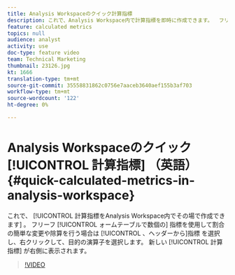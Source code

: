 ```yaml
---
title: Analysis Workspaceのクイック計算指標
description: これで、Analysis Workspace内で計算指標を即時に作成できます。  フリーフォームテーブルで数個の指標を使用して、割合の簡単な変更や除算を行いたい場合は、ヘッダーから指標を選択し、右クリックして、目的の演算子を選択します。  新しい計算指標が右側に表示されます。
feature: calculated metrics
topics: null
audience: analyst
activity: use
doc-type: feature video
team: Technical Marketing
thumbnail: 23126.jpg
kt: 1666
translation-type: tm+mt
source-git-commit: 35558831862c0756e7aaceb3640aef155b3af703
workflow-type: tm+mt
source-wordcount: '122'
ht-degree: 0%

---
```



# Analysis Workspaceのクイック [!UICONTROL 計算指標] （英語） {#quick-calculated-metrics-in-analysis-workspace}

これで、 [!UICONTROL 計算指標をAnalysis Workspace内でその場で作成できます] 。  フリーフ [!UICONTROL ォームテーブルで数個の] 指標を使用して割合の簡単な変更や除算を行う場合は [!UICONTROL 、ヘッダーから]指標  を選択し、右クリックして、目的の演算子を選択します。  新しい [!UICONTROL 計算指標] が右側に表示されます。

>[!VIDEO](https://video.tv.adobe.com/v/23126/?quality=12)
